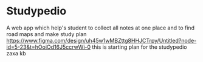 # Studypedio
A web app which help's student to collect all notes at one place and to find road maps and make study plan
https://www.figma.com/design/uh45w1wMBZttg8HHJCTrpy/Untitled?node-id=5-23&t=hOoiOd16J5ccrwWi-0 this is starting plan for the studypedio
zaxa
kb
